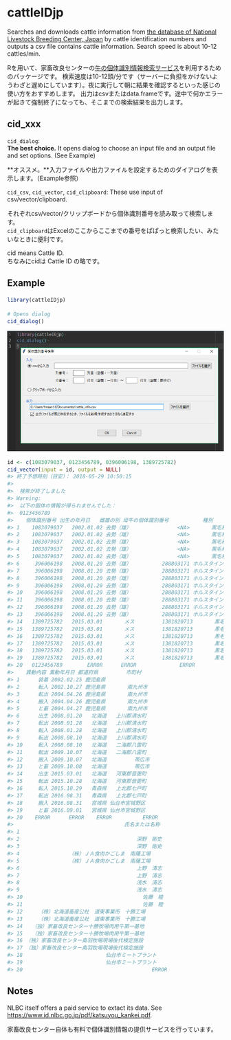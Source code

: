 <!-- README.md is generated from README.Rmd. Please edit that file -->

# cattleIDjp

Searches and downloads cattle information from [the database of National
Livestock Breeding Center, Japan](https://www.id.nlbc.go.jp/) by cattle
identification numbers and outputs a csv file contains cattle
information. Search speed is about 10-12
cattles/min.

Rを用いて、家畜改良センターの[牛の個体識別情報検索サービス](https://www.id.nlbc.go.jp/)を利用するためのパッケージです。
検索速度は10-12頭/分です（サーバーに負担をかけないようわざと遅めにしています）。夜に実行して朝に結果を確認するといった感じの使い方をおすすめします。
出力はcsvまたはdata.frameです。途中で何かエラーが起きて強制終了になっても、そこまでの検索結果を出力します。

## cid\_xxx

`cid_dialog`:  
**The best choice.** It opens dialog to choose an input file and an
output file and set options. (See Example)  
  
**オススメ。**入力ファイルや出力ファイルを設定するためのダイアログを表示します。（Example参照）  

`cid_csv`, `cid_vector`, `cid_clipboard`: These use input of
csv/vector/clipboard.  
  
それぞれcsv/vector/クリップボードから個体識別番号を読み取って検索します。  
`cid_clipboard`はExcelのここからここまでの番号をぱぱっと検索したい、みたいなときに便利です。

cid means Cattle ID.  
ちなみにcidは Cattle ID の略です。

## Example

``` r
library(cattleIDjp)

# Opens dialog
cid_dialog()
```

![Dialog](img_dialog.png)

``` r
id <- c(1083079037, 0123456789, 0396006198, 1389725782)
cid_vector(input = id, output = NULL)
#> 終了予想時刻（目安）： 2018-05-29 10:50:15 
#> 
#>  検索が終了しました
#> Warning: 
#>  以下の個体の情報が得られませんでした： 
#>  0123456789
#>    個体識別番号 出生の年月日   雌雄の別 母牛の個体識別番号           種別
#> 1    1083079037   2002.01.02 去勢（雄）               <NA>       黒毛和種
#> 2    1083079037   2002.01.02 去勢（雄）               <NA>       黒毛和種
#> 3    1083079037   2002.01.02 去勢（雄）               <NA>       黒毛和種
#> 4    1083079037   2002.01.02 去勢（雄）               <NA>       黒毛和種
#> 5    1083079037   2002.01.02 去勢（雄）               <NA>       黒毛和種
#> 6     396006198   2008.01.20 去勢（雄）          288803171 ホルスタイン種
#> 7     396006198   2008.01.20 去勢（雄）          288803171 ホルスタイン種
#> 8     396006198   2008.01.20 去勢（雄）          288803171 ホルスタイン種
#> 9     396006198   2008.01.20 去勢（雄）          288803171 ホルスタイン種
#> 10    396006198   2008.01.20 去勢（雄）          288803171 ホルスタイン種
#> 11    396006198   2008.01.20 去勢（雄）          288803171 ホルスタイン種
#> 12    396006198   2008.01.20 去勢（雄）          288803171 ホルスタイン種
#> 13    396006198   2008.01.20 去勢（雄）          288803171 ホルスタイン種
#> 14   1389725782   2015.03.01       メス         1381820713       黒毛和種
#> 15   1389725782   2015.03.01       メス         1381820713       黒毛和種
#> 16   1389725782   2015.03.01       メス         1381820713       黒毛和種
#> 17   1389725782   2015.03.01       メス         1381820713       黒毛和種
#> 18   1389725782   2015.03.01       メス         1381820713       黒毛和種
#> 19   1389725782   2015.03.01       メス         1381820713       黒毛和種
#> 20   0123456789        ERROR      ERROR              ERROR          ERROR
#>    異動内容 異動年月日 都道府県         市町村
#> 1      装着 2002.02.25 鹿児島県               
#> 2      転入 2002.10.27 鹿児島県       南九州市
#> 3      転出 2004.04.26 鹿児島県       南九州市
#> 4      搬入 2004.04.26 鹿児島県       南九州市
#> 5      と畜 2004.04.27 鹿児島県       南九州市
#> 6      出生 2008.01.20   北海道   上川郡清水町
#> 7      転出 2008.01.28   北海道   上川郡清水町
#> 8      転入 2008.01.28   北海道   上川郡清水町
#> 9      転出 2008.08.10   北海道   上川郡清水町
#> 10     転入 2008.08.10   北海道   二海郡八雲町
#> 11     転出 2009.10.07   北海道   二海郡八雲町
#> 12     搬入 2009.10.07   北海道         帯広市
#> 13     と畜 2009.10.08   北海道         帯広市
#> 14     出生 2015.03.01   北海道   河東郡音更町
#> 15     転出 2015.10.28   北海道   河東郡音更町
#> 16     転入 2015.10.29   青森県   上北郡七戸町
#> 17     転出 2016.08.31   青森県   上北郡七戸町
#> 18     搬入 2016.08.31   宮城県 仙台市宮城野区
#> 19     と畜 2016.09.01   宮城県 仙台市宮城野区
#> 20    ERROR      ERROR    ERROR          ERROR
#>                                    氏名または名称
#> 1                                                
#> 2                                      深野　剛史
#> 3                                      深野　剛史
#> 4                （株）ＪＡ食肉かごしま　南薩工場
#> 5                （株）ＪＡ食肉かごしま　南薩工場
#> 6                                      上野　清志
#> 7                                      上野　清志
#> 8                                      浅水　清志
#> 9                                      浅水　清志
#> 10                                       佐藤　睦
#> 11                                       佐藤　睦
#> 12     （株）北海道畜産公社　道東事業所　十勝工場
#> 13     （株）北海道畜産公社　道東事業所　十勝工場
#> 14   （独）家畜改良センター十勝牧場肉用牛第一基地
#> 15   （独）家畜改良センター十勝牧場肉用牛第一基地
#> 16 （独）家畜改良センター奥羽牧場現場後代検定施設
#> 17 （独）家畜改良センター奥羽牧場現場後代検定施設
#> 18                           仙台市ミートプラント
#> 19                           仙台市ミートプラント
#> 20                                          ERROR
```

## Notes

NLBC itself offers a paid service to extact its data. See
<https://www.id.nlbc.go.jp/pdf/katsuyou_kankei.pdf>.

家畜改良センター自体も有料で個体識別情報の提供サービスを行っています。
